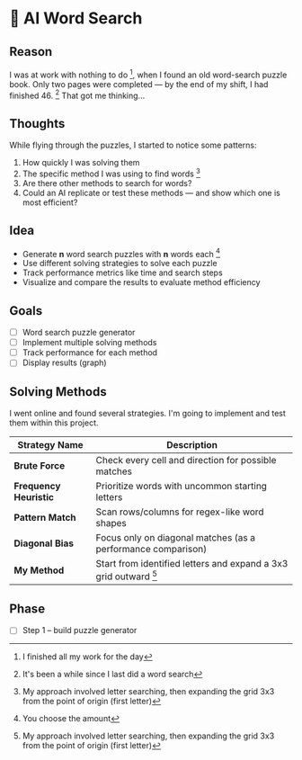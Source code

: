 # 🧠 AI Word Search

## Reason
I was at work with nothing to do [^1], when I found an old word-search puzzle book. Only two pages were completed — by the end of my shift, I had finished 46. [^2] That got me thinking...

[^1]: I finished all my work for the day  
[^2]: It's been a while since I last did a word search  
[^3]: My approach involved letter searching, then expanding the grid 3x3 from the point of origin (first letter)  
[^4]: You choose the amount

## Thoughts
While flying through the puzzles, I started to notice some patterns:
1. How quickly I was solving them
2. The specific method I was using to find words [^3]
3. Are there other methods to search for words?
4. Could an AI replicate or test these methods — and show which one is most efficient?

## Idea
- Generate **n** word search puzzles with **n** words each [^4]
- Use different solving strategies to solve each puzzle
- Track performance metrics like time and search steps
- Visualize and compare the results to evaluate method efficiency

## Goals
- [ ] Word search puzzle generator  
- [ ] Implement multiple solving methods  
- [ ] Track performance for each method  
- [ ] Display results (graph)

## Solving Methods
I went online and found several strategies. I'm going to implement and test them within this project.

| Strategy Name       | Description |
|---------------------|-------------|
| **Brute Force**      | Check every cell and direction for possible matches |
| **Frequency Heuristic** | Prioritize words with uncommon starting letters |
| **Pattern Match**    | Scan rows/columns for regex-like word shapes |
| **Diagonal Bias**    | Focus only on diagonal matches (as a performance comparison) |
| **My Method**        | Start from identified letters and expand a 3x3 grid outward [^3] |


## Phase
- [ ] Step 1 – build puzzle generator
